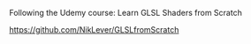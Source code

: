 Following the Udemy course: Learn GLSL Shaders from Scratch

https://github.com/NikLever/GLSLfromScratch
